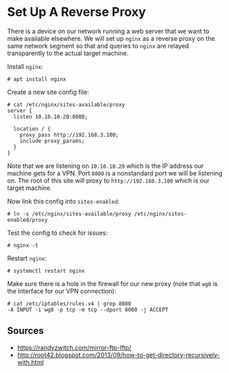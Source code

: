 # Set Up A Reverse Proxy

There is a device on our network running a web server that we want to make available elsewhere. We will set up `nginx` as a reverse proxy on the same network segment so that and queries to `nginx` are relayed transparently to the actual target machine.

Install `nginx`:

```
# apt install nginx
```

Create a new site config file:

```
# cat /etc/nginx/sites-available/proxy
server {
  listen 10.10.10.20:8080;

  location / {
    proxy_pass http://192.168.3.100;
    include proxy_params;
  }
}
```

Note that we are listening on `10.10.10.20` which is the IP address our machine gets for a VPN. Port `8080` is a nonstandard port we will be listening on. The root of this site will proxy to `http://192.168.3.100` which is our target machine.

Now link this config into `sites-enabled`:

```
# ln -s /etc/nginx/sites-available/proxy /etc/nginx/sites-enabled/proxy
```

Test the config to check for issues:

```
# nginx -t
```

Restart `nginx`:

```
# systemctl restart nginx
```

Make sure there is a hole in the firewall for our new proxy (note that `wg0` is the interface for our VPN connection):

```
# cat /etc/iptables/rules.v4 | grep 8080
-A INPUT -i wg0 -p tcp -m tcp --dport 8080 -j ACCEPT
```

## Sources
* https://randyzwitch.com/mirror-ftp-lftp/
* http://root42.blogspot.com/2013/09/how-to-get-directory-recursively-with.html